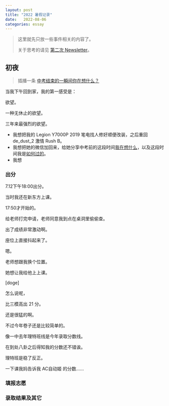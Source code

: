 ```yaml
---
layout: post
title: "2022 暑假记录"
date:   2022-08-06
categories: essay
---
```


> 这里就先只放一些事件相关的内容了。
>
> 关于思考的请见 <a href="https://lyccrius.github.io/essay/newsletter-2" target="_blank">第二次 Newsletter</a>。

## 初夜

> 插播一条 <a href="https://lyccrius.github.io/essay/zhong-kao-jie-shu.html" target="_blank">中考结束的一瞬间你在想什么？</a>

当我下午回到家，我的第一感受是：

欲望。

一种无休止的欲望。

三年来最强烈的欲望。

* 我想把我的 Legion Y7000P 2019 笔电找人修好顺便改装，之后重回 de_dust_2 激情 Rush B。
* 我想把她的微信加回来，给她分享中考前的这段时间<a href="https://lyccrius.github.io/essay/wo-zai-xiang.html" target="_blank">我在想什么</a>，以及这段时间我是<a href="https://lyccrius.site/essay/2022-zhong-kao.html">如何过的</a>。
* 我想

### 出分

7.12下午18:00出分。

当时我还在新东方上课。

17:50才开始的。

给老师打完申请，老师同意我到点在桌洞里偷偷查。

出了成绩非常激动啊。

座位上直接抖起来了。

嗯。

老师想跟我换个位置。

她想让我给他上上课。

[doge]

怎么说呢，

比三模高出 21 分。

还是很猛的啊。

不过今年卷子还是比较简单的。

像一中去年理特班线是今年录取分数线。

在到处八卦之后得知我的分数还不错诶。

理特班是稳了反正。

一下课我妈告诉我 AC自动姬 的分数……

### 填报志愿

### 录取结果及其它
